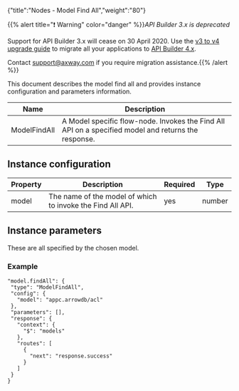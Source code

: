 {"title":"Nodes - Model Find All","weight":"80"}

{{% alert title="❗️ Warning" color="danger" %}}*API Builder 3.x is deprecated*

Support for API Builder 3.x will cease on 30 April 2020. Use the [v3 to v4 upgrade guide](https://docs.axway.com/bundle/API_Builder_4x_allOS_en/page/api_builder_v3_to_v4_upgrade_guide.html) to migrate all your applications to [API Builder 4.x](https://docs.axway.com/bundle/API_Builder_4x_allOS_en/page/api_builder_getting_started_guide.html).

Contact [support@axway.com](mailto:support@axway.com) if you require migration assistance.{{% /alert %}}

This document describes the model find all and provides instance configuration and parameters information.

| Name | Description |
| --- | --- |
| ModelFindAll | A Model specific flow-node. Invokes the Find All API on a specified model and returns the response. |

## Instance configuration

| Property | Description | Required | Type |
| --- | --- | --- | --- |
| model | The name of the model of which to invoke the Find All API. | yes | number |

## Instance parameters

These are all specified by the chosen model.

### Example

```
"model.findAll": {
 "type": "ModelFindAll",
 "config": {
   "model": "appc.arrowdb/acl"
 },
 "parameters": [],
 "response": {
   "context": {
     "$": "models"
   },
   "routes": [
     {
       "next": "response.success"
     }
   ]
 }
}
```
